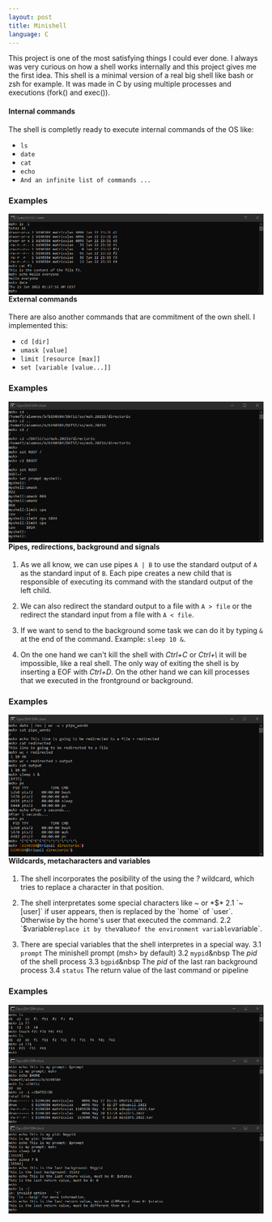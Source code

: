 ```yaml
---
layout: post
title: Minishell
language: C
---
```


This project is one of the most satisfying things I could ever done. I always was very 
curious on how a shell works internally and this project gives me the first idea. This shell is a minimal version of a real big shell like bash or zsh for example. It was made in C by using multiple processes and executions (fork() and exec()).

#### Internal commands

The shell is completly ready to execute internal commands of the OS like:

* `ls`
* `date`
* `cat`
* `echo`
* `And an infinite list of commands ...`

### Examples

<img src="../img/msh/interns.png"
     alt="Interns commands"
     style="float: left; margin-right: 10px;" />

#### External commands

There are also another commands that are commitment of the own shell. I implemented this:

* `cd [dir]`
* `umask [value]`
* `limit [resource [max]]`
* `set [variable [value...]]`

### Examples

<img src="../img/msh/externs.png"
     alt="Externs commands"
     style="float: left; margin-right: 10px;" />
    
#### Pipes, redirections, background and signals

1. As we all know, we can use pipes `A | B` to use the standard output of `A` as the standard input of `B`. Each pipe creates a new child that is responsible of executing its command with the standard output of the left child.

2. We can also redirect the standard output to a file with `A > file` or the redirect the standard input from a file with `A < file`.

3. If we want to send to the background some task we can do it by typing `&` at the end of the command. Example: `sleep 10 &`.

4. On the one hand we can't kill the shell with *Ctrl+C* or *Ctrl+\\* it will be impossible, like a real shell. The only way of exiting the shell is by inserting a EOF with *Ctrl+D*. On the other hand we can kill processes that we executed in the frontground or background.

### Examples

<img src="../img/msh/pipesandso.png"
     alt="Externs commands"
     style="float: left; margin-right: 10px;" />

#### Wildcards, metacharacters and variables

1. The shell incorporates the posibility of the using the *?* wildcard, which tries to replace a character in that position.

2. The shell interpretates some special characters like *~* or *$*
    2.1 `~[user]` if user appears, then is replaced by the `home` of `user`. Otherwise by the home's user that executed the command.
    2.2 `$variable` replace it by the `value` of the environment variable `variable`.

3. There are special variables that the shell interpretes in a special way.
    3.1 `prompt` The minishell prompt (msh> by default)
    3.2 `mypid`&nbsp The *pid* of the shell process
    3.3 `bgpid`&nbsp The *pid* of the last ran background process
    3.4 `status` The return value of the last command or pipeline

### Examples

<img src="../img/msh/wildcard.png"
     alt="Interns commands"
     style="float: left; margin-right: 10px;" />

<img src="../img/msh/specials.png"
     alt="Interns commands"
     style="float: left; margin-right: 10px;" />

<img src="../img/msh/variables.png"
     alt="Interns commands"
     style="float: left; margin-right: 10px;" />